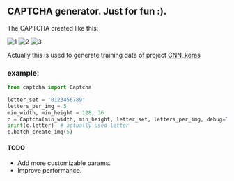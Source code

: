 ## CAPTCHA generator. Just for fun :).

The CAPTCHA created like this:

![1](https://github.com/skyduy/CAPTCHA_generator/raw/master/samples/BJNF_ccac.jpg)
![2](https://github.com/skyduy/CAPTCHA_generator/raw/master/samples/EGVL_2a78.jpg)
![3](https://github.com/skyduy/CAPTCHA_generator/raw/master/samples/EGVL_2a78.jpg)


Actually this is used to generate training data of project [CNN_keras](https://github.com/skyduy/CNN_keras)

### example:
```python
from captcha import Captcha

letter_set = '0123456789'
letters_per_img = 5
min_width, min_height = 128, 36
c = Captcha(min_width, min_height, letter_set, letters_per_img, debug=True)
print(c.letter)  # actually used letter
c.batch_create_img(5)
```

#### TODO
 - Add more customizable params.
 - Improve performance.
